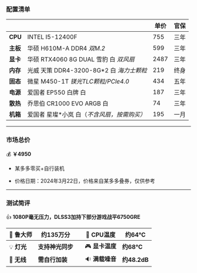 ### 配置清单



|          |                               | 单价  | 官保 |
| -------- |-------------------------------|-----|----|
| **CPU**  | INTEL I5-12400F               | 755 | 三年 |
| **主板** | 华硕 H610M-A DDR4 *双M.2*        | 599 | 三年 |
| **显卡** | 华硕 RTX4060 8G DUAL 雪豹 白 *双风扇* | 2487 | 三年 |
| **内存** | 光威 天策 DDR4-3200-8G*2 白 *海力士颗粒* | 219 | 终身 |
| **固态** | 微星 M450-1T *镁光TLC颗粒/PCle4.0*  | 434 | 五年 |
| **电源** | 爱国者 EP550 白牌 白                | 187 | 三年 |
| **散热** | 乔思伯 CR1000 EVO ARGB 白         | 74  | 三年 |
| **机箱** | 爱国者 星璨*小岚 白（*不含风扇，按需购买）*      | 195 | 一月 |



***



### 市场总价 

:moneybag:  **￥4950**

- 某多多零买+自行装机

- 价格日期：2024年3月22日，价格来自某多多叠券，仅供参考

  

***



### 测试简评

:+1:  **1080P毫无压力，DLSS3加持下部分游戏战平6750GRE**

| :santa: **鲁大师**    | **约135万分** |      | :diamond_shape_with_a_dot_inside: **CPU温度** | **约64℃**    |
|--------------------|------------| ---- |---------------------------------------------|-------------|
| :bulb: **灯光**      | **支持神光同步** |      | :video_game: **显卡温度**                       | **约68℃**    |
| :signal_strength: **无线** | **需自行加装**  |      | :sound: **满载噪音**                            | **约48.2dB** |
